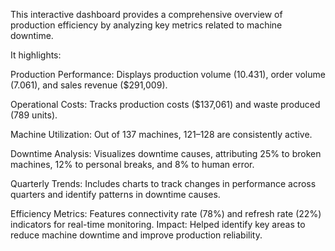 This interactive dashboard provides a comprehensive overview of production efficiency by analyzing key metrics related to machine downtime. 

It highlights:

Production Performance: Displays production volume (10.431), order volume (7.061), and sales revenue ($291,009).

Operational Costs: Tracks production costs ($137,061) and waste produced (789 units).

Machine Utilization: Out of 137 machines, 121–128 are consistently active.

Downtime Analysis: Visualizes downtime causes, attributing 25% to broken machines, 12% to personal breaks, and 8% to human error.

Quarterly Trends: Includes charts to track changes in performance across quarters and identify patterns in downtime causes.

Efficiency Metrics: Features connectivity rate (78%) and refresh rate (22%) indicators for real-time monitoring.
Impact: Helped identify key areas to reduce machine downtime and improve production reliability.
